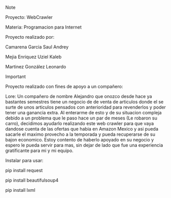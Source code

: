 > [!NOTE]
> Proyecto: WebCrawler
>
> Materia: Programacion para Internet
>
> Proyecto realizado por:
>
> Camarena Garcia Saul Andrey
>
> Mejia Enriquez Uziel Kaleb
>
> Martinez González Leonardo


> [!IMPORTANT]
> Proyecto realizado con fines de apoyo a un compañero:
>
> Lore: Un compañero de nombre Alejandro que onozco desde hace ya bastantes semestres tiene un negocio de de venta de articulos donde el se surte de unos articulos pensados con anterioridad para revenderlos y poder tener una ganancia extra. Al enterarme de esto y de su situacion compleja debido a un problema que le paso hace un par de meses (Le robaron su carro), decidimos ayudarlo realizando este web crawler para que vaya dandose cuenta de las ofertas que habia en Amazon Mexico y asi pueda sacarle el maximo provecho a la temporada y pueda recuperarse de su bajon economico. Estoy contento de haberlo apoyado en su negocio y espero le pueda servir para mas, sin dejar de lado que fue una experiencia gratificante para mi y mi equipo.
>
>
>
> Instalar para usar:
>
> pip install request
>
> pip install beautifulsoup4
>
> pip install lxml

